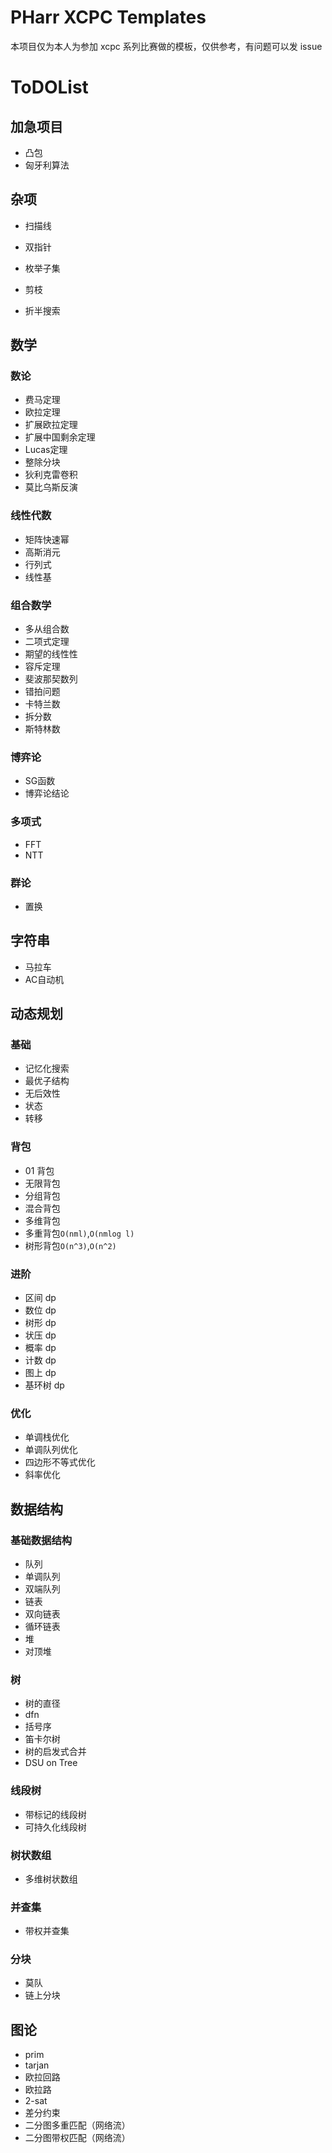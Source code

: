 # PHarr XCPC Templates
本项目仅为本人为参加 xcpc 系列比赛做的模板，仅供参考，有问题可以发 issue

# ToDOList

## 加急项目

- 凸包
- 匈牙利算法



## 杂项

-  扫描线
-  双指针

-  枚举子集
-  剪枝
-  折半搜索

## 数学

### 数论

-  费马定理
-  欧拉定理
-  扩展欧拉定理
-  扩展中国剩余定理
-  Lucas定理
-  整除分块
-  狄利克雷卷积
-  莫比乌斯反演

### 线性代数

-  矩阵快速幂
-  高斯消元
-  行列式
-  线性基

### 组合数学

-  多从组合数
-  二项式定理
-  期望的线性性
-  容斥定理
-  斐波那契数列
-  错拍问题
-  卡特兰数
-  拆分数
-  斯特林数

### 博弈论

-  SG函数
-  博弈论结论

### 多项式

-  FFT
-  NTT

### 群论

-  置换

## 字符串

-  马拉车
-  AC自动机

## 动态规划

### 基础

-  记忆化搜索
-  最优子结构
-  无后效性
-  状态
-  转移

### 背包

-  01 背包
-  无限背包
-  分组背包
-  混合背包
-  多维背包
-  多重背包`O(nml)`,`O(nmlog l)`
-  树形背包`O(n^3)`,`O(n^2)`

### 进阶

-  区间 dp
-  数位 dp
-  树形 dp
-  状压 dp
-  概率 dp
-  计数 dp
-  图上 dp
-  基环树 dp

### 优化

-  单调栈优化
-  单调队列优化
-  四边形不等式优化
-  斜率优化

## 数据结构

### 基础数据结构

-    队列
-    单调队列
-    双端队列
-    链表
-    双向链表
-    循环链表
-    堆
-    对顶堆

### 树

-    树的直径
-    dfn
-    括号序
-    笛卡尔树
-    树的启发式合并
-    DSU on Tree

### 线段树

-    带标记的线段树
-    可持久化线段树

### 树状数组
-    多维树状数组

### 并查集

- 带权并查集

### 分块

-    莫队
-    链上分块

## 图论

- prim
- tarjan
- 欧拉回路
- 欧拉路
- 2-sat
- 差分约束
- 二分图多重匹配（网络流）
- 二分图带权匹配（网络流）
